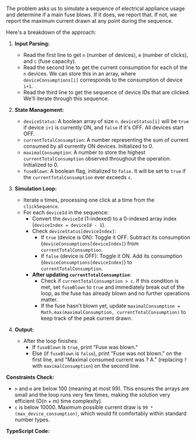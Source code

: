 The problem asks us to simulate a sequence of electrical appliance usage and determine if a main fuse blows. If it does, we report that. If not, we report the maximum current drawn at any point during the sequence.

Here's a breakdown of the approach:

1.  **Input Parsing:**
    *   Read the first line to get `n` (number of devices), `m` (number of clicks), and `c` (fuse capacity).
    *   Read the second line to get the current consumption for each of the `n` devices. We can store this in an array, where `deviceConsumptions[i]` corresponds to the consumption of device `i+1`.
    *   Read the third line to get the sequence of device IDs that are clicked. We'll iterate through this sequence.

2.  **State Management:**
    *   `deviceStatus`: A boolean array of size `n`. `deviceStatus[i]` will be `true` if device `i+1` is currently ON, and `false` if it's OFF. All devices start OFF.
    *   `currentTotalConsumption`: A number representing the sum of current consumed by all currently ON devices. Initialized to 0.
    *   `maximalConsumption`: A number to store the highest `currentTotalConsumption` observed throughout the operation. Initialized to 0.
    *   `fuseBlown`: A boolean flag, initialized to `false`. It will be set to `true` if the `currentTotalConsumption` ever exceeds `c`.

3.  **Simulation Loop:**
    *   Iterate `m` times, processing one click at a time from the `clickSequence`.
    *   For each `deviceId` in the sequence:
        *   Convert the `deviceId` (1-indexed) to a 0-indexed array index (`deviceIndex = deviceId - 1`).
        *   Check `deviceStatus[deviceIndex]`:
            *   If `true` (device is ON): Toggle it OFF. Subtract its consumption (`deviceConsumptions[deviceIndex]`) from `currentTotalConsumption`.
            *   If `false` (device is OFF): Toggle it ON. Add its consumption (`deviceConsumptions[deviceIndex]`) to `currentTotalConsumption`.
        *   **After updating `currentTotalConsumption`**:
            *   Check if `currentTotalConsumption > c`. If this condition is met, set `fuseBlown` to `true` and immediately break out of the loop, as the fuse has already blown and no further operations matter.
            *   If the fuse hasn't blown yet, update `maximalConsumption = Math.max(maximalConsumption, currentTotalConsumption)` to keep track of the peak current drawn.

4.  **Output:**
    *   After the loop finishes:
        *   If `fuseBlown` is `true`, print "Fuse was blown."
        *   Else (if `fuseBlown` is `false`), print "Fuse was not blown." on the first line, and "Maximal consumed current was ? A." (replacing `?` with `maximalConsumption`) on the second line.

**Constraints Check:**
*   `n` and `m` are below 100 (meaning at most 99). This ensures the arrays are small and the loop runs very few times, making the solution very efficient (O(n + m) time complexity).
*   `c` is below 10000. Maximum possible current draw is `99 * (max_device_consumption)`, which would fit comfortably within standard number types.

**TypeScript Code:**